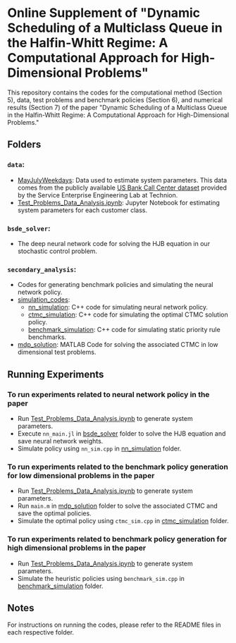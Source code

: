 # Online Supplement of "Dynamic Scheduling of a Multiclass Queue in the Halfin-Whitt Regime: A Computational Approach for High-Dimensional Problems"

This repository contains the codes for the computational method (Section 5), data, test problems and benchmark policies (Section 6), and numerical results (Section 7) of the paper "Dynamic Scheduling of a Multiclass Queue in the Halfin-Whitt Regime: A Computational Approach for High-Dimensional Problems."

## Folders

### `data`:
  * [MayJulyWeekdays](https://github.com/ekasikaralar/NN_based_dynamic_scheduling/tree/main/data/MayJulyWeekdays): Data used to estimate system parameters. This data comes from the publicly available [US Bank Call Center dataset](https://see-center.iem.technion.ac.il/databases/USBank/) provided by the Service Enterprise Engineering Lab at Technion. 
  * [Test_Problems_Data_Analysis.ipynb](https://github.com/ekasikaralar/NN_based_dynamic_scheduling/blob/main/data/Test_Problems_Data_Analysis.ipynb): Jupyter Notebook for estimating system parameters for each customer class.
 
### `bsde_solver`:
   * The deep neural network code for solving the HJB equation in our stochastic control problem.

### `secondary_analysis`: 
   * Codes for generating benchmark policies and simulating the neural network policy.
   * [simulation_codes](https://github.com/ekasikaralar/NN_based_dynamic_scheduling/tree/main/secondary_analysis/simulation_codes):
      * [nn_simulation](https://github.com/ekasikaralar/NN_based_dynamic_scheduling/tree/main/secondary_analysis/simulation_codes/nn_simulation): C++ code for simulating neural network policy. 
      * [ctmc_simulation](https://github.com/ekasikaralar/NN_based_dynamic_scheduling/tree/main/secondary_analysis/simulation_codes/ctmc_simulation): C++ code for simulating the optimal CTMC solution policy.
      * [benchmark_simulation](https://github.com/ekasikaralar/NN_based_dynamic_scheduling/tree/main/secondary_analysis/simulation_codes/benchmark_simulation): C++ code for simulating static priority rule benchmarks. 
   * [mdp_solution](https://github.com/ekasikaralar/NN_based_dynamic_scheduling/tree/main/secondary_analysis/mdp_solution): MATLAB Code for solving the associated CTMC in low dimensional test problems.
 
## Running Experiments

### To run experiments related to neural network policy in the paper

* Run [Test_Problems_Data_Analysis.ipynb](https://github.com/ekasikaralar/NN_based_dynamic_scheduling/blob/main/data/Test_Problems_Data_Analysis.ipynb) to generate system parameters.
* Execute `nn_main.jl` in [bsde_solver](https://github.com/ekasikaralar/NN_based_dynamic_scheduling/tree/main/bsde_solver) folder to solve the HJB equation and save neural network weights.
* Simulate policy using `nn_sim.cpp` in [nn_simulation](https://github.com/ekasikaralar/NN_based_dynamic_scheduling/tree/main/secondary_analysis/simulation_codes/nn_simulation) folder.

### To run experiments related to the benchmark policy generation for low dimensional problems in the paper

* Run [Test_Problems_Data_Analysis.ipynb](https://github.com/ekasikaralar/NN_based_dynamic_scheduling/blob/main/data/Test_Problems_Data_Analysis.ipynb) to generate system parameters.
* Run `main.m` in [mdp_solution](https://github.com/ekasikaralar/NN_based_dynamic_scheduling/tree/main/secondary_analysis/mdp_solution) folder to solve the associated CTMC and save the optimal policies.
* Simulate the optimal policy using `ctmc_sim.cpp` in [ctmc_simulation](https://github.com/ekasikaralar/NN_based_dynamic_scheduling/tree/main/secondary_analysis/simulation_codes/ctmc_simulation) folder.

### To run experiments related to benchmark policy generation for high dimensional problems in the paper

* Run [Test_Problems_Data_Analysis.ipynb](https://github.com/ekasikaralar/NN_based_dynamic_scheduling/blob/main/data/Test_Problems_Data_Analysis.ipynb) to generate system parameters.
* Simulate the heuristic policies using `benchmark_sim.cpp` in [benchmark_simulation](https://github.com/ekasikaralar/NN_based_dynamic_scheduling/tree/main/secondary_analysis/simulation_codes/benchmark_simulation) folder.

## Notes 
For instructions on running the codes, please refer to the README files in each respective folder.

